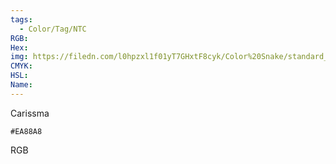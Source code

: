 ```yaml
---
tags:
  - Color/Tag/NTC
RGB:
Hex:
img: https://filedn.com/l0hpzxl1f01yT7GHxtF8cyk/Color%20Snake/standard_csv_to_svg/EA88A8.svg
CMYK:
HSL:
Name:
---
```

Carissma
```palette
#EA88A8
```
RGB
